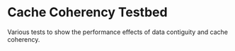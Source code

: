 # Cache Coherency Testbed

Various tests to show the performance effects of data contiguity and cache coherency.
